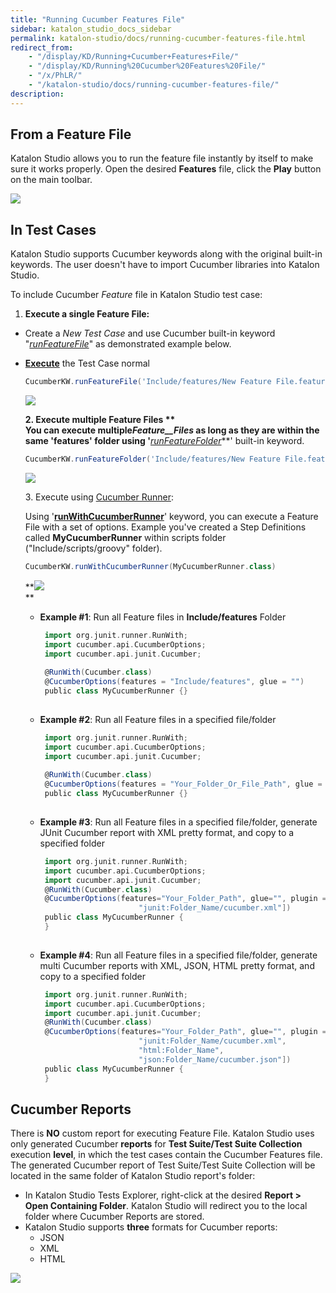 ```yaml
---
title: "Running Cucumber Features File" 
sidebar: katalon_studio_docs_sidebar
permalink: katalon-studio/docs/running-cucumber-features-file.html 
redirect_from:
    - "/display/KD/Running+Cucumber+Features+File/"
    - "/display/KD/Running%20Cucumber%20Features%20File/"
    - "/x/PhLR/"
    - "/katalon-studio/docs/running-cucumber-features-file/"
description: 
---
```

From a Feature File
-------------------

Katalon Studio allows you to run the feature file instantly by itself to make sure it works properly. Open the desired **Features** file, click the **Play** button on the main toolbar.

![](../../images/katalon-studio/docs/running-cucumber-features-file/Screen-Shot-2018-09-06-at-10.11.40-AM.png)

In Test Cases
-------------

Katalon Studio supports Cucumber keywords along with the original built-in keywords. The user doesn't have to import Cucumber libraries into Katalon Studio.

To include Cucumber _Feature_ file in Katalon Studio test case: 

1.  **Execute a single Feature File:**

*   Create a _New Test Case_ and use Cucumber built-in keyword "_[runFeatureFile](https://api-docs.katalon.com/com/kms/katalon/core/cucumber/keyword/CucumberBuiltinKeywords.html#runFeatureFile(java.lang.String,%20com.kms.katalon.core.model.FailureHandling))_" as demonstrated example below.
*   **[Execute](/display/KD/Execute+a+test+case)** the Test Case normal
    
    ```groovy
    CucumberKW.runFeatureFile('Include/features/New Feature File.feature')
    ```
    
      
    ![](../../images/katalon-studio/docs/running-cucumber-features-file/Screen-Shot-2018-09-04-at-19.56.32.png)  
      
    
    **2\. Execute multiple Feature Files **  
    You can execute **multiple**_Feature__Files_ as long as they are within the same '**features**' folder using '**_[runFeatureFolder](https://api-docs.katalon.com/com/kms/katalon/core/cucumber/keyword/CucumberBuiltinKeywords.html#runFeatureFolder(java.lang.String,%20com.kms.katalon.core.model.FailureHandling))_**' built-in keyword. 
    
    ```groovy
    CucumberKW.runFeatureFolder('Include/features/New Feature File.feature')
    ```
    
      
    ![](../../images/katalon-studio/docs/running-cucumber-features-file/Screen-Shot-2018-09-04-at-19.57.32.png)
    
    3\. Execute using [Cucumber Runner](http://toolsqa.com/cucumber/junit-test-runner-class/):
    
    Using '**[runWithCucumberRunner](https://api-docs.katalon.com/com/kms/katalon/core/cucumber/keyword/CucumberBuiltinKeywords.html#runWithCucumberRunner(java.lang.Class,%20com.kms.katalon.core.model.FailureHandling))**' keyword, you can execute a Feature File with a set of options. Example you've created a Step Definitions called **MyCucumberRunner** within scripts folder ("Include/scripts/groovy" folder).
    
    ```groovy
    CucumberKW.runWithCucumberRunner(MyCucumberRunner.class)
    
    ```
    
    **![](../../images/katalon-studio/docs/running-cucumber-features-file/Screen-Shot-2018-09-06-at-17.13.04.png)  
    **
    
    *   **Example #1**: Run all Feature files in **Include/features** Folder
        
        ```groovy
         import org.junit.runner.RunWith;
         import cucumber.api.CucumberOptions;
         import cucumber.api.junit.Cucumber;
         
         @RunWith(Cucumber.class)
         @CucumberOptions(features = "Include/features", glue = "")
         public class MyCucumberRunner {}
         
        ```
        
    *   **Example #2**: Run all Feature files in a specified file/folder
        
        ```groovy
         import org.junit.runner.RunWith;
         import cucumber.api.CucumberOptions;
         import cucumber.api.junit.Cucumber;
         
         @RunWith(Cucumber.class)
         @CucumberOptions(features = "Your_Folder_Or_File_Path", glue = "")
         public class MyCucumberRunner {}
         
        ```
        
    *   **Example #3**: Run all Feature files in a specified file/folder, generate JUnit Cucumber report with XML pretty format, and copy to a specified folder
        
        ```groovy
         import org.junit.runner.RunWith;
         import cucumber.api.CucumberOptions;
         import cucumber.api.junit.Cucumber;
         @RunWith(Cucumber.class)
         @CucumberOptions(features="Your_Folder_Path", glue="", plugin = ["pretty",
                              "junit:Folder_Name/cucumber.xml"])
         public class MyCucumberRunner {
         }
         
        ```
        
    *   **Example #4**: Run all Feature files in a specified file/folder, generate multi Cucumber reports with XML, JSON, HTML pretty format, and copy to a specified folder
        
        ```groovy
         import org.junit.runner.RunWith;
         import cucumber.api.CucumberOptions;
         import cucumber.api.junit.Cucumber;
         @RunWith(Cucumber.class)
         @CucumberOptions(features="Your_Folder_Path", glue="", plugin = ["pretty",
                              "junit:Folder_Name/cucumber.xml",
                              "html:Folder_Name",
                              "json:Folder_Name/cucumber.json"])
         public class MyCucumberRunner {
         }
        ```
        

Cucumber Reports
----------------

There is **NO** custom report for executing Feature File. Katalon Studio uses only generated Cucumber **reports** for **Test Suite/Test Suite Collection** execution **level**, in which the test cases contain the Cucumber Features file. The generated Cucumber report of Test Suite/Test Suite Collection will be located in the same folder of Katalon Studio report's folder:

*   In Katalon Studio Tests Explorer, right-click at the desired **Report > Open Containing Folder**. Katalon Studio will redirect you to the local folder where Cucumber Reports are stored. 
*   Katalon Studio supports **three** formats for Cucumber reports: 
    *   JSON
    *   XML
    *   HTML

![](../../images/katalon-studio/docs/running-cucumber-features-file/Screenshot-at-Sep-04-20-01-21.png)
